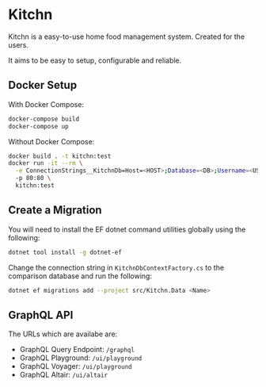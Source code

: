 # Kitchn

Kitchn is a easy-to-use home food management system. Created for the users.

It aims to be easy to setup, configurable and reliable.

## Docker Setup

With Docker Compose:

```bash
docker-compose build
docker-compose up
```

Without Docker Compose:

```bash
docker build . -t kitchn:test
docker run -it --rm \
  -e ConnectionStrings__KitchnDb=Host=<HOST>;Database=<DB>;Username=<USER>;Password=<PASS> \
  -p 80:80 \
  kitchn:test
```

## Create a Migration

You will need to install the EF dotnet command utilities globally using the following:

```bash
dotnet tool install -g dotnet-ef
```

Change the connection string in `KitchnDbContextFactory.cs` to the comparison database
  and run the following:

```bash
dotnet ef migrations add --project src/Kitchn.Data <Name>
```

## GraphQL API

The URLs which are availabe are:

- GraphQL Query Endpoint: `/graphql`
- GraphQL Playground: `/ui/playground`
- GraphQL Voyager: `/ui/playground`
- GraphQL Altair: `/ui/altair`
